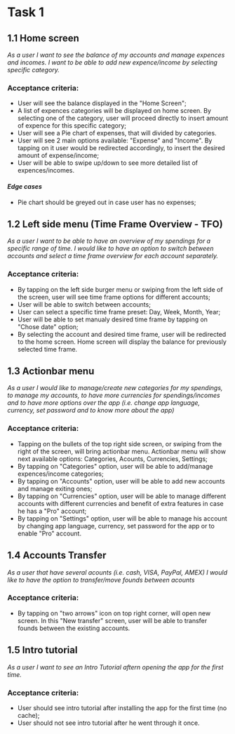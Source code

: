 
# Task 1

## 1.1 Home screen
*As a user I want to see the balance of my accounts and manage expences and incomes. I want to be able to add new expence/income by selecting specific category.*
### Acceptance criteria:
* User will see the balance displayed in the "Home Screen";
* A list of expences categories will be displayed on home screen. By selecting one of the category, user will proceed directly to insert amount of expence for this specific category; 
* User will see a Pie chart of expenses, that will divided by categories. 
* User will see 2 main options available: "Expense" and "Income". By tapping on it user would be redirected accordingly, to insert the desired amount of expense/income;
* User will be able to swipe up/down to see more detailed list of expences/incomes.

#### *Edge cases*
* Pie chart should be greyed out in case user has no expenses;
 
 
## 1.2 Left side menu (Time Frame Overview - TFO)
*As a user I want to be able to have an overview of my spendings for a specific range of time. I would like to have an option to switch between accounts and select a time frame overview for each account separately.*
### Acceptance criteria:
* By tapping on the left side burger menu or swiping from the left side of the screen, user will see time frame options for different accounts;
* User will be able to switch between accounts;
* User can select a specific time frame preset: Day, Week, Month, Year;
* User will be able to set manualy desired time frame by tapping on "Chose date" option;
* By selecting the account and desired time frame, user will be redirected to the home screen. Home screen will display the balance for previously selected time frame.


## 1.3 Actionbar menu
*As a user I would like to manage/create new categories for my spendings, to manage my accounts, to have more currencies for spendings/incomes and to have more options over the app (i.e. change app language, currency, set password and to know more about the app)* 
### Acceptance criteria:
* Tapping on the bullets of the top right side screen, or swiping from the right of the screen, will bring actionbar menu. Actionbar menu will show next available options: Categories, Acounts, Currencies, Settings;
* By tapping on "Categories" option, user will be able to add/manage expences/income categories;
* By tapping on "Accounts" option, user will be able to add new accounts and manage exiting ones;
* By tapping on "Currencies" option, user will be able to manage different accounts with different currencies and benefit of extra features in case he has a "Pro" account;
* By tapping on "Settings" option, user will be able to manage his account by changing app language, currency, set password for the app or to enable "Pro" account.
 

## 1.4 Accounts Transfer 
*As a user that have several acounts (i.e. cash, VISA, PayPal, AMEX) I would like to have the option to transfer/move founds between acounts*
### Acceptance criteria:
* By tapping on "two arrows" icon on top right corner, will open new screen. In this "New transfer" screen, user will be able to transfer founds between the existing accounts.


## 1.5 Intro tutorial
*As a user I want to see an Intro Tutorial aftern opening the app for the first time.*
### Acceptance criteria:
* User should see intro tutorial after installing the app for the first time (no cache);
* User should not see intro tutorial after he went through it once.
